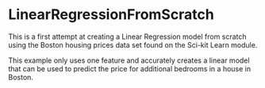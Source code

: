 # LinearRegressionFromScratch
This is a first attempt at creating a Linear Regression model from scratch using the Boston housing prices data set 
found on the Sci-kit Learn module.

This example only uses one feature and accurately creates a linear model that can be used to predict the price for 
additional bedrooms in a house in Boston.
